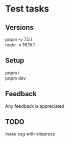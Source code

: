 # Test tasks

## Versions

pnpm -v 7.5.1  
node -v 16.15.1

## Setup
pnpm i  
pnpm dev  

## Feedback

Any feedback is appreciated

## TODO

make ssg with vitepress
